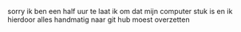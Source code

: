 sorry ik ben een half uur te laat ik om dat mijn computer stuk is en ik hierdoor alles handmatig naar git hub moest overzetten
